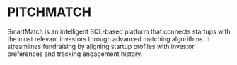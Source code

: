 # PITCHMATCH
SmartMatch is an intelligent SQL-based platform that connects startups with the most relevant investors through advanced matching algorithms. It streamlines fundraising by aligning startup profiles with investor preferences and tracking engagement history.
